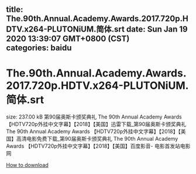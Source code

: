 
title: The.90th.Annual.Academy.Awards.2017.720p.HDTV.x264-PLUTONiUM.简体.srt
date: Sun Jan 19 2020 13:39:07 GMT+0800 (CST)    
categories: baidu
---

# The.90th.Annual.Academy.Awards.2017.720p.HDTV.x264-PLUTONiUM.简体.srt
size: 237.00 kB
 第90届奥斯卡颁奖典礼 The 90th Annual Academy Awards 【HDTV720p外挂中文字幕】【2018】【美国】迅雷下载_第90届奥斯卡颁奖典礼 The 90th Annual Academy Awards 【HDTV720p外挂中文字幕】【2018】【美国】高清电影免费下载_第90届奥斯卡颁奖典礼 The 90th Annual Academy Awards 【HDTV720p外挂中文字幕】【2018】【美国】百度影音- 电影首发站电影网
 

[How to download](https://bpcam.bemobtrk.com/go/2ceec3aa-1ca2-46d6-b9ff-aaa5c184517c?jno=5246)